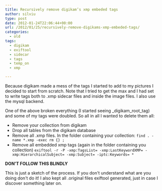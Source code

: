 ```yaml
---
title: Recursively remove digikam’s xmp embeded tags
author: silviu
type: post
date: 2012-01-24T22:06:44+00:00
url: /2012/01/25/recursively-remove-digikams-xmp-embeded-tags/
categories:
  - old
tags:
  - digikam
  - exiftool
  - sidecar
  - tags
  - temp_on
  - xmp

---
```

Because digikam made a mess of the tags I started to add to my pictures I decided to start from scratch. Note that I tried to get the max and I had set to write tags both to .xmp sidecar files and inside the image files. I also use the mysql backend.

One of the above broken everything (I started seeing _digikam_root_tag) and some of my tags were doubled. So all in all I wanted to delete them all:

  * Remove your collection from digikam
  * Drop all tables from the digikam database
  * Remove all .xmp files. In the folder containing your collection:
    `find . -name *.xmp -exec rm {} ;`
  * Remove all embedded xmp tags (again in the folder containing you collection)
    `exiftool -r -P -xmp:TagsList= -xmp:LastKeywordXMP= -xmp:HierarchicalSubject= -xmp:Subject= -iptc:Keywords= *`

**DON'T FOLLOW THIS BLINDLY**

This is just a sketch of the process. If you don't understand what are you doing don't do it! I also kept all .original files exiftool generated, just in case I discover something later on.

 